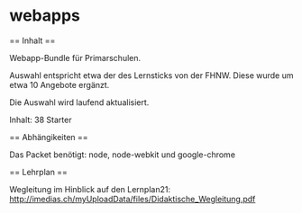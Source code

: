 webapps
=======

== Inhalt == 

Webapp-Bundle für Primarschulen.

Auswahl entspricht etwa der des Lernsticks von der FHNW. Diese wurde um etwa 10 Angebote ergänzt. 

Die Auswahl wird laufend aktualisiert.

Inhalt: 38 Starter

== Abhängikeiten ==

Das Packet benötigt: node, node-webkit und google-chrome

== Lehrplan ==



Wegleitung im Hinblick auf den Lernplan21:
http://imedias.ch/myUploadData/files/Didaktische_Wegleitung.pdf